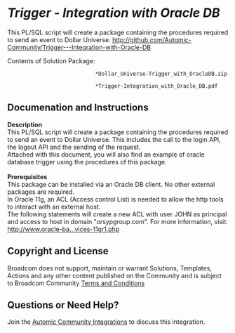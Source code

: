 *Trigger - Integration with Oracle DB*
=============


This PL/SQL script will create a package containing the procedures required to send an event to Dollar Universe.
http://github.com/Automic-Community/Trigger---Integration-with-Oracle-DB

<!-- List of attached files -->
Contents of Solution Package:

						
								*Dollar_Universe-Trigger_with_OracleDB.zip
								
								*Trigger-Integration_with_Oracle_DB.pdf
								
						


Documenation and Instructions
---

<p><span><strong class="bbc">Description</strong></span><br /><span><span><span>This PL/SQL script will create a package containing the procedures required to send an event to Dollar Universe. This includes the call to the login API, the logout API and the sending of the request.<br />Attached with this document, you will also find an example of oracle database trigger using the procedures of this package.</span></span></span><br /><br /><span><strong class="bbc">Prerequisites</strong></span><br /><span><span><span>This package can be installed via an Oracle DB client. No other external packages are required.<br />In Oracle 11g, an ACL (Access control List) is needed to allow the http tools to interact with an external host.<br />The following statements will create a new ACL with user JOHN as principal and access to host in domain "orsypgroup.com". </span></span></span><span><span><span>For more information, visit: </span></span></span><a class="bbc_url" title="External link" href="http://www.oracle-base.com/articles/11g/fine-grained-access-to-network-services-11gr1.php" rel="nofollow external">http://www.oracle-ba...vices-11gr1.php</a></p>

Copyright and License
---

Broadcom does not support, maintain or warrant Solutions, Templates, Actions and any other content published on the Community and is subject to Broadcom Community [Terms and Conditions](https://community.broadcom.com/termsandconditions)


Questions or Need Help? 
---
Join the [Automic Community Integrations](https://community.broadcom.com/communities/community-home?CommunityKey=83e49dd4-b93e-464a-a343-2bb1e51c13ec) to discuss this integration.
